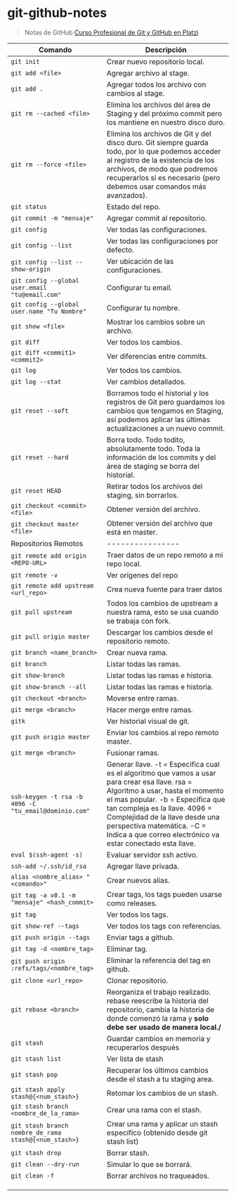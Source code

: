# git-github-notes
> Notas de GitHub [Curso Profesional de Git y GitHub en Platzi](https://platzi.com/clases/git-github/)


| Comando | Descripción |
|---------|-------------|
|`git init`|Crear nuevo repositorio local.|
|`git add <file>`|Agregar archivo al stage.|
|`git add .`|Agregar todos los archivo con cambios al stage.|
|`git rm --cached <file>`|Elimina los archivos del área de Staging y del próximo commit pero los mantiene en nuestro disco duro.|
|`git rm --force <file>`|Elimina los archivos de Git y del disco duro. Git siempre guarda todo, por lo que podemos acceder al registro de la existencia de los archivos, de modo que podremos recuperarlos si es necesario (pero debemos usar comandos más avanzados).|
|`git status`|Estado del repo.|
|`git commit -m "mensaje"`|Agregar commit al repositorio.|
|`git config`|Ver todas las configuraciones.|
|`git config --list`|Ver todas las configuraciones por defecto.|
|`git config --list --show-origin`|Ver ubicación de las configuraciones.|
|`git config --global user.email "tu@email.com"`|Configurar tu email.|
|`git config --global user.name "Tu Nombre"`|Configurar tu nombre.|
|`git show <file>`|Mostrar los cambios sobre un archivo.|
|`git diff`|Ver todos los cambios.|
|`git diff <commit1> <commit2>`|Ver diferencias entre commits.|
|`git log`|Ver todos los cambios.|
|`git log --stat`|Ver cambios detallados.|
|`git reset --soft`|Borramos todo el historial y los registros de Git pero guardamos los cambios que tengamos en Staging, así podemos aplicar las últimas actualizaciones a un nuevo commit.|
|`git reset --hard`|Borra todo. Todo todito, absolutamente todo. Toda la información de los commits y del área de staging se borra del historial.|
|`git reset HEAD`|Retirar todos los archivos del staging, sin borrarlos.|
|`git checkout <commit> <file>`|Obtener versión del archivo.|
|`git checkout master <file>`|Obtener versión del archivo que está en master.|
|Repositorios Remotos|----------------|
|`git remote add origin <REPO-URL>`|Traer datos de un repo remoto a mi repo local.|
|`git remote -v`|Ver orígenes del repo|
|`git remote add upstream <url_repo>`|Crea nueva fuente para traer datos|
|`git pull upstream`|Todos los cambios de upstream a nuestra rama, esto se usa cuando se trabaja con fork.|
|`git pull origin master`|Descargar los cambios desde el repositorio remoto.|
|`git branch <name_branch>`|Crear nueva rama.|
|`git branch`|Listar todas las ramas.|
|`git show-branch`|Listar todas las ramas e historia.|
|`git show-branch --all`|Listar todas las ramas e historia.|
|`git checkout <branch>`|Moverse entre ramas.|
|`git merge <branch>`|Hacer merge entre ramas.|
|`gitk`|Ver historial visual de git.|
|`git push origin master`|Enviar los cambios al repo remoto master.|
|`git merge <branch>`|Fusionar ramas.|
|`ssh-keygen -t rsa -b 4096 -C "tu_email@dominio.com"`|Generar llave. -t = Especifica cual es el algoritmo que vamos a usar para crear esa llave. rsa = Algoritmo a usar, hasta el momento el mas popular. -b = Especifica que tan compleja es la llave. 4096 = Complejidad de la llave desde una perspectiva matemática. -C = Indica a que correo electrónico va estar conectado esta llave.|
|`eval $(ssh-agent -s)`|Evaluar servidor ssh activo.|
|`ssh-add ~/.ssh/id_rsa`|Agregar llave privada.|
|`alias <nombre_alias> "<comando>"`|Crear nuevos alias.|
|`git tag -a v0.1 -m "mensaje" <hash_commit>`|Crear tags, los tags pueden usarse como releases.|
|`git tag`|Ver todos los tags.|
|`git show-ref --tags`|Ver todos los tags con referencias.|
|`git push origin --tags`|Enviar tags a github.|
|`git tag -d <nombre_tag>`|Eliminar tag.|
|`git push origin :refs/tags/<nombre_tag> `|Eliminar la referencia del tag en github.|
|`git clone <url_repo>`|Clonar repositorio.|
|`git rebase <branch>`|Reorganiza el trabajo realizado. rebase reescribe la historia del repositorio, cambia la historia de donde comenzó la rama y **solo debe ser usado de manera local./**|
|`git stash`|Guardar cambios en memoria y recuperarlos después|
|`git stash list`|Ver lista de stash|
|`git stash pop`|Recuperar los últimos cambios desde el stash a tu staging area.|
|`git stash apply stash@{<num_stash>}`|Retomar los cambios de un stash.|
|`git stash branch <nombre_de_la_rama>`|Crear una rama con el stash.|
|`git stash branch nombre_de_rama stash@{<num_stash>}`|Crear una rama y aplicar un stash específico (obtenido desde git stash list)|
|`git stash drop`|Borrar stash.|
|`git clean --dry-run`|Simular lo que se borrará.|
|`git clean -f`|Borrar archivos no traqueados.|
|||
|||
|||